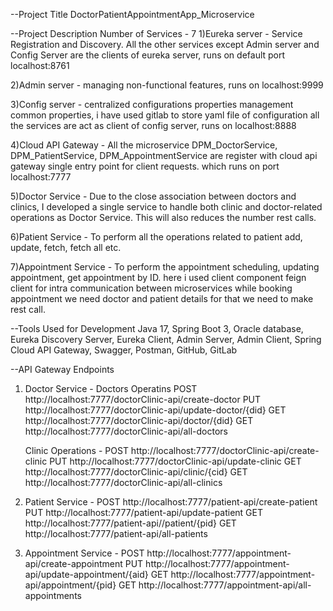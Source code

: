 --Project Title
   DoctorPatientAppointmentApp_Microservice

--Project Description
  Number of Services - 7
  1)Eureka server - Service Registration and Discovery. All the other services except Admin server and Config Server
                    are the clients of eureka server, runs on default port localhost:8761

  2)Admin server - managing non-functional features, runs on localhost:9999
  
  3)Config server - centralized configurations properties management common properties, i have used gitlab to store yaml file of configuration
                    all the services are act as client of config server, runs on localhost:8888
  
  4)Cloud API Gateway - All the microservice DPM_DoctorService, DPM_PatientService, DPM_AppointmentService are register with cloud api gateway
                        single entry point for client requests. which runs on port localhost:7777
  
  5)Doctor Service - Due to the close association between doctors and clinics,
                     I developed a single service to handle both clinic and doctor-related operations as Doctor Service.
                     This will also reduces the number rest calls.
                     
  6)Patient Service - To perform all the operations related to patient add, update, fetch, fetch all etc.
  
  7)Appointment Service - To perform the appointment scheduling, updating appointment, get appointment by ID.
                          here i used client component feign client for intra communication between microservices
                          while booking appointment we need doctor and patient details for that we need to make rest call.

--Tools Used for Development
     Java 17, Spring Boot 3, Oracle database, Eureka Discovery Server,
     Eureka Client, Admin Server, Admin Client, Spring Cloud API Gateway,
     Swagger, Postman, GitHub, GitLab

--API Gateway Endpoints
  1) Doctor Service -
     Doctors Operatins
     POST http://localhost:7777/doctorClinic-api/create-doctor
     PUT  http://localhost:7777/doctorClinic-api/update-doctor/{did}
     GET  http://localhost:7777/doctorClinic-api/doctor/{did}
     GET  http://localhost:7777/doctorClinic-api/all-doctors

     Clinic Operations -
     POST http://localhost:7777/doctorClinic-api/create-clinic
     PUT  http://localhost:7777/doctorClinic-api/update-clinic
     GET  http://localhost:7777/doctorClinic-api/clinic/{cid}
     GET  http://localhost:7777/doctorClinic-api/all-clinics

  2) Patient Service -
     POST http://localhost:7777/patient-api/create-patient
     PUT  http://localhost:7777/patient-api/update-patient
     GET  http://localhost:7777/patient-api//patient/{pid}
     GET  http://localhost:7777/patient-api/all-patients

  3) Appointment Service -
     POST http://localhost:7777/appointment-api/create-appointment
     PUT  http://localhost:7777/appointment-api/update-appointment/{aid}
     GET  http://localhost:7777/appointment-api/appointment/{pid}
     GET  http://localhost:7777/appointment-api/all-appointments
